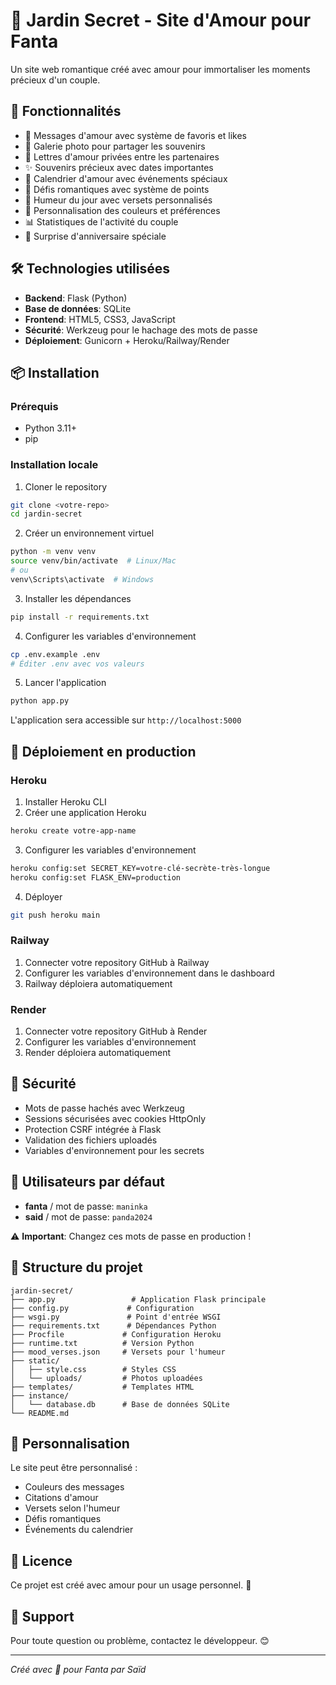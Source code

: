 # 🌙 Jardin Secret - Site d'Amour pour Fanta

Un site web romantique créé avec amour pour immortaliser les moments précieux d'un couple.

## 🚀 Fonctionnalités

- 💌 Messages d'amour avec système de favoris et likes
- 📸 Galerie photo pour partager les souvenirs
- 💝 Lettres d'amour privées entre les partenaires
- ✨ Souvenirs précieux avec dates importantes
- 📅 Calendrier d'amour avec événements spéciaux
- 🎯 Défis romantiques avec système de points
- 🌷 Humeur du jour avec versets personnalisés
- 🎨 Personnalisation des couleurs et préférences
- 📊 Statistiques de l'activité du couple
- 🎂 Surprise d'anniversaire spéciale

## 🛠️ Technologies utilisées

- **Backend**: Flask (Python)
- **Base de données**: SQLite
- **Frontend**: HTML5, CSS3, JavaScript
- **Sécurité**: Werkzeug pour le hachage des mots de passe
- **Déploiement**: Gunicorn + Heroku/Railway/Render

## 📦 Installation

### Prérequis
- Python 3.11+
- pip

### Installation locale

1. Cloner le repository
```bash
git clone <votre-repo>
cd jardin-secret
```

2. Créer un environnement virtuel
```bash
python -m venv venv
source venv/bin/activate  # Linux/Mac
# ou
venv\Scripts\activate  # Windows
```

3. Installer les dépendances
```bash
pip install -r requirements.txt
```

4. Configurer les variables d'environnement
```bash
cp .env.example .env
# Éditer .env avec vos valeurs
```

5. Lancer l'application
```bash
python app.py
```

L'application sera accessible sur `http://localhost:5000`

## 🚀 Déploiement en production

### Heroku

1. Installer Heroku CLI
2. Créer une application Heroku
```bash
heroku create votre-app-name
```

3. Configurer les variables d'environnement
```bash
heroku config:set SECRET_KEY=votre-clé-secrète-très-longue
heroku config:set FLASK_ENV=production
```

4. Déployer
```bash
git push heroku main
```

### Railway

1. Connecter votre repository GitHub à Railway
2. Configurer les variables d'environnement dans le dashboard
3. Railway déploiera automatiquement

### Render

1. Connecter votre repository GitHub à Render
2. Configurer les variables d'environnement
3. Render déploiera automatiquement

## 🔐 Sécurité

- Mots de passe hachés avec Werkzeug
- Sessions sécurisées avec cookies HttpOnly
- Protection CSRF intégrée à Flask
- Validation des fichiers uploadés
- Variables d'environnement pour les secrets

## 👥 Utilisateurs par défaut

- **fanta** / mot de passe: `maninka`
- **said** / mot de passe: `panda2024`

⚠️ **Important**: Changez ces mots de passe en production !

## 📁 Structure du projet

```
jardin-secret/
├── app.py                 # Application Flask principale
├── config.py             # Configuration
├── wsgi.py               # Point d'entrée WSGI
├── requirements.txt      # Dépendances Python
├── Procfile             # Configuration Heroku
├── runtime.txt          # Version Python
├── mood_verses.json     # Versets pour l'humeur
├── static/
│   ├── style.css        # Styles CSS
│   └── uploads/         # Photos uploadées
├── templates/           # Templates HTML
├── instance/
│   └── database.db      # Base de données SQLite
└── README.md
```

## 🎨 Personnalisation

Le site peut être personnalisé :
- Couleurs des messages
- Citations d'amour
- Versets selon l'humeur
- Défis romantiques
- Événements du calendrier

## 📝 Licence

Ce projet est créé avec amour pour un usage personnel. 💖

## 🤝 Support

Pour toute question ou problème, contactez le développeur. 😊

---

*Créé avec 💝 pour Fanta par Saïd*